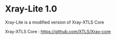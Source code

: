 # Xray-Lite 1.0

Xray-Lite is a modified version of Xray-XTLS Core

Xray-XTLS Core : https://github.com/XTLS/Xray-core
